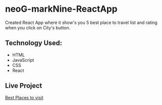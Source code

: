 # neoG-markNine-ReactApp
Created React App where it show's you 5 best place to travel list and rating when you click on City's button.

## Technology Used:
* HTML
* JavaScript
* CSS
* React

## Live Project
[Best Places to visit](https://n991zx.csb.app/)
